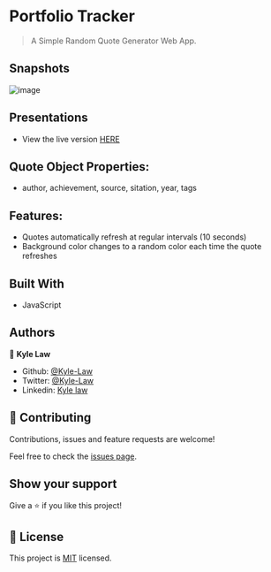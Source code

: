 # Portfolio Tracker

> A Simple Random Quote Generator Web App.

## Snapshots

![image](https://user-images.githubusercontent.com/55923773/93512081-595d1e80-f956-11ea-8e64-29d7ca9a99eb.png)

## Presentations

- View the live version [HERE](https://kyle-tracker.herokuapp.com/)

## Quote Object Properties:

- author, achievement, source, sitation, year, tags

## Features:

- Quotes automatically refresh at regular intervals (10 seconds)
- Background color changes to a random color each time the quote refreshes

## Built With

- JavaScript

## Authors

👤 **Kyle Law**

- Github: [@Kyle-Law](https://github.com/Kyle-Law)
- Twitter: [@Kyle-Law](https://twitter.com/ZhunKhing)
- Linkedin: [Kyle law](https://www.linkedin.com/in/kyle-lawzhunkhing/)

## 🤝 Contributing

Contributions, issues and feature requests are welcome!

Feel free to check the [issues page](https://github.com/Kyle-Law/react-to-pokemon/issues?q=is%3Aissue+is%3Aopen+sort%3Aupdated-desc).

## Show your support

Give a ⭐️ if you like this project!

## 📝 License

This project is [MIT](LICENSE) licensed.
